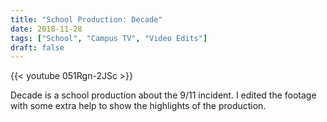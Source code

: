 ```yaml
---
title: "School Production: Decade"
date: 2018-11-28
tags: ["School", "Campus TV", "Video Edits"]
draft: false
---
```


{{< youtube 051Rgn-2JSc >}}

Decade is a school production about the 9/11 incident. I edited the footage with some extra help to show the highlights of the production.
